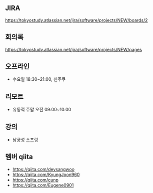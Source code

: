 ## JIRA

https://tokyostudy.atlassian.net/jira/software/projects/NEW/boards/2

## 회의록

https://tokyostudy.atlassian.net/jira/software/projects/NEW/pages

## 오프라인

- 수요일 18:30~21:00, 신주쿠

## 리모트

- 유동적 주말 오전 09:00~10:00

## 강의

- 남궁성 스프링

## 멤버 qiita

- https://qiita.com/devsangwoo
- https://qiita.com/KyungJoon960
- https://qiita.com/cunp
- https://qiita.com/Eugene0901
